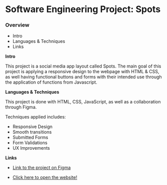 # Software Engineering Project: Spots

### Overview

-   Intro
-   Languages & Techniques
-   Links

**Intro**

This project is a social media app layout called Spots. The main goal of this project is applying a responsive design to the webpage with HTML & CSS, as well having functional buttons and forms with their intended use through the application of functions from Javascript.

**Languages & Techniques**

This project is done with HTML, CSS, JavaScript, as well as a collaboration through Figma.

Techniques applied includes:

-   Responsive Design
-   Smooth transitions
-   Submitted Forms
-   Form Validations
-   UX Improvements

**Links**

-   [Link to the project on Figma](https://www.figma.com/file/BBNm2bC3lj8QQMHlnqRsga/Sprint-3-Project-%E2%80%94-Spots?type=design&node-id=2%3A60&mode=design&t=afgNFybdorZO6cQo-1)

-   [Click here to open the website!](https://reondaze-a.github.io/se_project_spots/)
